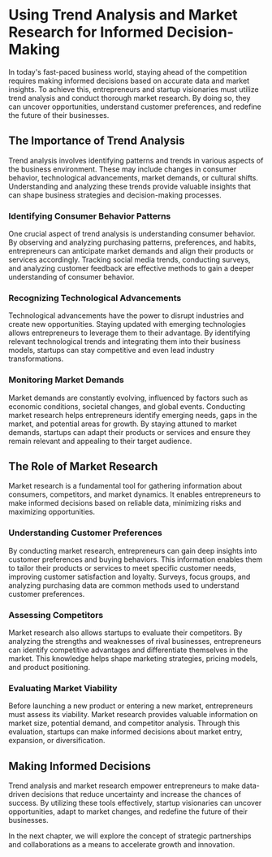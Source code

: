 Using Trend Analysis and Market Research for Informed Decision-Making
================================================================================

In today's fast-paced business world, staying ahead of the competition requires making informed decisions based on accurate data and market insights. To achieve this, entrepreneurs and startup visionaries must utilize trend analysis and conduct thorough market research. By doing so, they can uncover opportunities, understand customer preferences, and redefine the future of their businesses.

The Importance of Trend Analysis
--------------------------------

Trend analysis involves identifying patterns and trends in various aspects of the business environment. These may include changes in consumer behavior, technological advancements, market demands, or cultural shifts. Understanding and analyzing these trends provide valuable insights that can shape business strategies and decision-making processes.

### Identifying Consumer Behavior Patterns

One crucial aspect of trend analysis is understanding consumer behavior. By observing and analyzing purchasing patterns, preferences, and habits, entrepreneurs can anticipate market demands and align their products or services accordingly. Tracking social media trends, conducting surveys, and analyzing customer feedback are effective methods to gain a deeper understanding of consumer behavior.

### Recognizing Technological Advancements

Technological advancements have the power to disrupt industries and create new opportunities. Staying updated with emerging technologies allows entrepreneurs to leverage them to their advantage. By identifying relevant technological trends and integrating them into their business models, startups can stay competitive and even lead industry transformations.

### Monitoring Market Demands

Market demands are constantly evolving, influenced by factors such as economic conditions, societal changes, and global events. Conducting market research helps entrepreneurs identify emerging needs, gaps in the market, and potential areas for growth. By staying attuned to market demands, startups can adapt their products or services and ensure they remain relevant and appealing to their target audience.

The Role of Market Research
---------------------------

Market research is a fundamental tool for gathering information about consumers, competitors, and market dynamics. It enables entrepreneurs to make informed decisions based on reliable data, minimizing risks and maximizing opportunities.

### Understanding Customer Preferences

By conducting market research, entrepreneurs can gain deep insights into customer preferences and buying behaviors. This information enables them to tailor their products or services to meet specific customer needs, improving customer satisfaction and loyalty. Surveys, focus groups, and analyzing purchasing data are common methods used to understand customer preferences.

### Assessing Competitors

Market research also allows startups to evaluate their competitors. By analyzing the strengths and weaknesses of rival businesses, entrepreneurs can identify competitive advantages and differentiate themselves in the market. This knowledge helps shape marketing strategies, pricing models, and product positioning.

### Evaluating Market Viability

Before launching a new product or entering a new market, entrepreneurs must assess its viability. Market research provides valuable information on market size, potential demand, and competitor analysis. Through this evaluation, startups can make informed decisions about market entry, expansion, or diversification.

Making Informed Decisions
-------------------------

Trend analysis and market research empower entrepreneurs to make data-driven decisions that reduce uncertainty and increase the chances of success. By utilizing these tools effectively, startup visionaries can uncover opportunities, adapt to market changes, and redefine the future of their businesses.

In the next chapter, we will explore the concept of strategic partnerships and collaborations as a means to accelerate growth and innovation.
